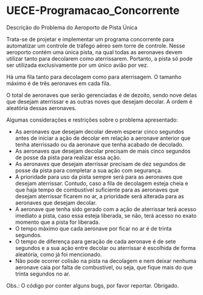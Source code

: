 # UECE-Programacao_Concorrente
Descrição do Problema do Aeroporto de Pista Única

Trata-se de projetar e implementar um programa concorrente para automatizar um controle de tráfego aéreo sem torre de controle. Nesse aeroporto contém uma única pista, na qual todas as aeronaves devem utilizar tanto para decolarem como aterrissarem. Portanto, a pista só pode ser utilizada exclusivamente por um único avião por vez.

Há uma fila tanto para decolagem como para aterrisagem. O tamanho máximo é de três aeronaves em cada fila.

O total de aeronaves que serão gerenciadas é de dezoito, sendo nove delas que desejam aterrissar e as outras noves que desejam decolar. A ordem é aleatória dessas aeronaves.

Algumas considerações e restrições sobre o problema apresentado:
- As aeronaves que desejam decolar devem esperar cinco segundos antes de iniciar a ação de decolar em relação a aeronave anterior que tenha aterrissado ou da aeronave que tenha acabado de decolado.
- As aeronaves que desejam decolar precisam de mais cinco segundos de posse da pista para realizar essa ação.
- As aeronaves que desejam aterrissar precisam de dez segundos de posse da pista para completar a sua ação com segurança.
- A prioridade para uso da pista sempre será para as aeronaves que desejam aterrissar. Contudo, caso a fila de decolagem esteja cheia e que haja tempo de combustível suficiente para as aeronaves que desejam aterrissar ficarem no ar, a prioridade será alterada para as aeronaves que desejam decolar.
- A aeronave que tenha sido gerado com a ação de aterrissar terá acesso imediato a pista, caso essa esteja liberada, se não, terá acesso no exato momento que a pista for liberada.
- O tempo máximo que cada aeronave por ficar no ar é de trinta segundos.
- O tempo de diferença para geração de cada aeronave é de sete segundos e a sua ação entre decolar ou aterrissar é escolhida de forma aleatória, como já foi mencionado. 
- Não pode ocorrer colisão na pista na decolagem e nem deixar nenhuma aeronave caia por falta de combustível, ou seja, que fique mais do que trinta segundos no ar. 

Obs.: O código por conter alguns bugs, por favor reportar. 
Obrigado.

